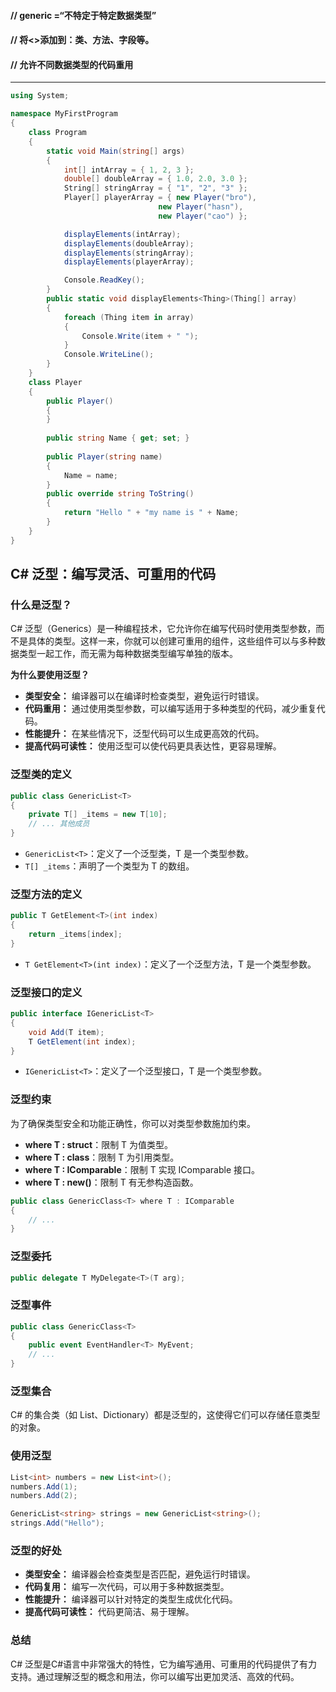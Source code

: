 #### // generic =“不特定于特定数据类型” 
#### // 将<>添加到：类、方法、字段等。
#### // 允许不同数据类型的代码重用

---

```c#
using System;

namespace MyFirstProgram
{
    class Program
    {
        static void Main(string[] args)
        {
            int[] intArray = { 1, 2, 3 };
            double[] doubleArray = { 1.0, 2.0, 3.0 };
            String[] stringArray = { "1", "2", "3" };
            Player[] playerArray = { new Player("bro"), 
            					 new Player("hasn"), 
            					 new Player("cao") };

            displayElements(intArray);
            displayElements(doubleArray);
            displayElements(stringArray);
            displayElements(playerArray);

            Console.ReadKey();
        }     
        public static void displayElements<Thing>(Thing[] array)
        {
            foreach (Thing item in array)
            {
                Console.Write(item + " ");
            }
            Console.WriteLine();
        }
    }
    class Player
    {
        public Player()
        {
        }
    
        public string Name { get; set; }
    
        public Player(string name)
        {
            Name = name;
        }
        public override string ToString()
        {
            return "Hello " + "my name is " + Name;
        }
    }
}
```

## C# 泛型：编写灵活、可重用的代码

### 什么是泛型？

C# 泛型（Generics）是一种编程技术，它允许你在编写代码时使用类型参数，而不是具体的类型。这样一来，你就可以创建可重用的组件，这些组件可以与多种数据类型一起工作，而无需为每种数据类型编写单独的版本。

**为什么要使用泛型？**

- **类型安全：** 编译器可以在编译时检查类型，避免运行时错误。
- **代码重用：** 通过使用类型参数，可以编写适用于多种类型的代码，减少重复代码。
- **性能提升：** 在某些情况下，泛型代码可以生成更高效的代码。
- **提高代码可读性：** 使用泛型可以使代码更具表达性，更容易理解。

### 泛型类的定义

```C#
public class GenericList<T>
{
    private T[] _items = new T[10];
    // ... 其他成员
}
```

- `GenericList<T>`：定义了一个泛型类，T 是一个类型参数。
- `T[] _items`：声明了一个类型为 T 的数组。

### 泛型方法的定义

```C#
public T GetElement<T>(int index)
{
    return _items[index];
}
```

- `T GetElement<T>(int index)`：定义了一个泛型方法，T 是一个类型参数。

### 泛型接口的定义

```C#
public interface IGenericList<T>
{
    void Add(T item);
    T GetElement(int index);
}
```

- `IGenericList<T>`：定义了一个泛型接口，T 是一个类型参数。

### 泛型约束

为了确保类型安全和功能正确性，你可以对类型参数施加约束。

- **where T : struct**：限制 T 为值类型。
- **where T : class**：限制 T 为引用类型。
- **where T : IComparable**：限制 T 实现 IComparable 接口。
- **where T : new()**：限制 T 有无参构造函数。

```C#
public class GenericClass<T> where T : IComparable
{
    // ...
}
```

### 泛型委托

```C#
public delegate T MyDelegate<T>(T arg);
```

### 泛型事件

```C#
public class GenericClass<T>
{
    public event EventHandler<T> MyEvent;
    // ...
}
```

### 泛型集合

C# 的集合类（如 List、Dictionary）都是泛型的，这使得它们可以存储任意类型的对象。

### 使用泛型

```C#
List<int> numbers = new List<int>();
numbers.Add(1);
numbers.Add(2);

GenericList<string> strings = new GenericList<string>();
strings.Add("Hello");
```

### 泛型的好处

- **类型安全：** 编译器会检查类型是否匹配，避免运行时错误。
- **代码复用：** 编写一次代码，可以用于多种数据类型。
- **性能提升：** 编译器可以针对特定的类型生成优化代码。
- **提高代码可读性：** 代码更简洁、易于理解。

### 总结

C# 泛型是C#语言中非常强大的特性，它为编写通用、可重用的代码提供了有力支持。通过理解泛型的概念和用法，你可以编写出更加灵活、高效的代码。